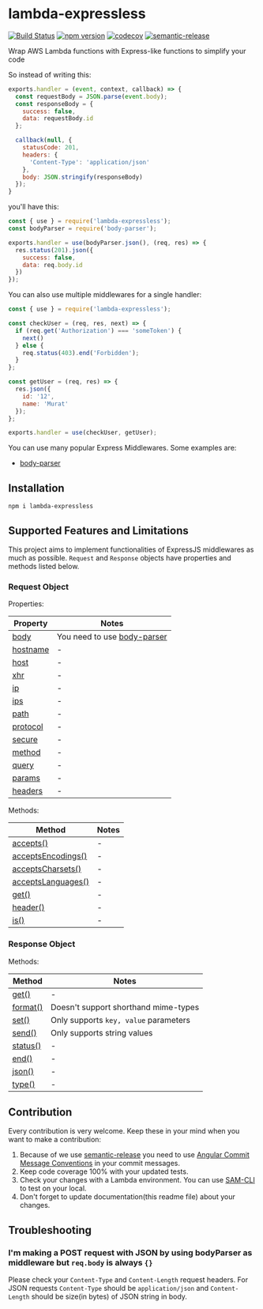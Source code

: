 # lambda-expressless

[![Build Status](https://travis-ci.org/muratcorlu/lambda-expressless.svg?branch=master)](https://travis-ci.org/muratcorlu/lambda-expressless) [![npm version](https://badge.fury.io/js/lambda-expressless.svg)](https://www.npmjs.com/package/lambda-expressless) [![codecov](https://codecov.io/gh/muratcorlu/lambda-expressless/branch/master/graph/badge.svg)](https://codecov.io/gh/muratcorlu/lambda-expressless) [![semantic-release](https://img.shields.io/badge/%20%20%F0%9F%93%A6%F0%9F%9A%80-semantic--release-e10079.svg)](https://github.com/semantic-release/semantic-release)

Wrap AWS Lambda functions with Express-like functions to simplify your code

So instead of writing this:

```js
exports.handler = (event, context, callback) => {
  const requestBody = JSON.parse(event.body);
  const responseBody = {
    success: false,
    data: requestBody.id
  };

  callback(null, {
    statusCode: 201,
    headers: {
      'Content-Type': 'application/json'
    },
    body: JSON.stringify(responseBody)
  });
}
```

you'll have this:

```js
const { use } = require('lambda-expressless');
const bodyParser = require('body-parser');

exports.handler = use(bodyParser.json(), (req, res) => {
  res.status(201).json({
    success: false,
    data: req.body.id
  })
});
```

You can also use multiple middlewares for a single handler:

```js
const { use } = require('lambda-expressless');

const checkUser = (req, res, next) => {
  if (req.get('Authorization') === 'someToken') {
    next()
  } else {
    req.status(403).end('Forbidden');
  }
};

const getUser = (req, res) => {
  res.json({
    id: '12',
    name: 'Murat'
  });
};

exports.handler = use(checkUser, getUser);
```

You can use many popular Express Middlewares. Some examples are:

- [body-parser](https://github.com/expressjs/body-parser)

## Installation

```npm i lambda-expressless```

## Supported Features and Limitations

This project aims to implement functionalities of ExpressJS middlewares as much as possible. `Request` and `Response` objects have properties and methods listed below.

### Request Object

Properties:

| Property    | Notes |
|-------------|-------|
| [body](https://expressjs.com/en/4x/api.html#req.body) | You need to use [body-parser](https://github.com/expressjs/body-parser) |
| [hostname](https://expressjs.com/en/4x/api.html#req.hostname) | - |
| [host](https://expressjs.com/en/4x/api.html#req.host) | - |
| [xhr](https://expressjs.com/en/4x/api.html#req.xhr) | - |
| [ip](https://expressjs.com/en/4x/api.html#req.ip) | - |
| [ips](https://expressjs.com/en/4x/api.html#req.ips) | - |
| [path](https://expressjs.com/en/4x/api.html#req.path) | - |
| [protocol](https://expressjs.com/en/4x/api.html#req.protocol) | - |
| [secure](https://expressjs.com/en/4x/api.html#req.secure) | - |
| [method](https://expressjs.com/en/4x/api.html#req.method) | - |
| [query](https://expressjs.com/en/4x/api.html#req.query) | - |
| [params](https://expressjs.com/en/4x/api.html#req.params) | - |
| [headers](https://expressjs.com/en/4x/api.html#req.headers) | - |

Methods:

| Method    | Notes |
|-------------|-------|
| [accepts()](https://expressjs.com/en/4x/api.html#req.accepts) | - |
| [acceptsEncodings()](https://expressjs.com/en/4x/api.html#req.acceptsEncodings) | - |
| [acceptsCharsets()](https://expressjs.com/en/4x/api.html#req.acceptsCharsets) | - |
| [acceptsLanguages()](https://expressjs.com/en/4x/api.html#req.acceptsLanguages) | - |
| [get()](https://expressjs.com/en/4x/api.html#req.get) | - |
| [header()](https://expressjs.com/en/4x/api.html#req.header) | - |
| [is()](https://expressjs.com/en/4x/api.html#req.is) | - |

### Response Object

Methods:

| Method    | Notes |
|-------------|-------|
| [get()](https://expressjs.com/en/4x/api.html#res.get) | - |
| [format()](https://expressjs.com/en/4x/api.html#res.format) | Doesn't support shorthand mime-types |
| [set()](https://expressjs.com/en/4x/api.html#res.set) | Only supports `key, value` parameters |
| [send()](https://expressjs.com/en/4x/api.html#res.send) | Only supports string values |
| [status()](https://expressjs.com/en/4x/api.html#res.status) | - |
| [end()](https://expressjs.com/en/4x/api.html#res.end) | - |
| [json()](https://expressjs.com/en/4x/api.html#res.json) | - |
| [type()](https://expressjs.com/en/4x/api.html#res.type) | - |

## Contribution

Every contribution is very welcome. Keep these in your mind when you want to make a contribution:

1. Because of we use [semantic-release](https://github.com/semantic-release/semantic-release) you need to use [Angular Commit Message Conventions](https://github.com/angular/angular.js/blob/master/DEVELOPERS.md#-git-commit-guidelines) in your commit messages.
2. Keep code coverage 100% with your updated tests.
3. Check your changes with a Lambda environment. You can use [SAM-CLI](https://docs.aws.amazon.com/serverless-application-model/latest/developerguide/what-is-sam.html) to test on your local.
4. Don't forget to update documentation(this readme file) about your changes.

## Troubleshooting

### I'm making a POST request with JSON by using bodyParser as middleware but `req.body` is always `{}`

Please check your `Content-Type` and `Content-Length` request headers. For JSON requests `Content-Type` should be `application/json` and `Content-Length` should be size(in bytes) of JSON string in body.
